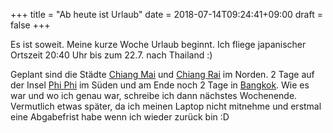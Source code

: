 +++
title = "Ab heute ist Urlaub"
date = 2018-07-14T09:24:41+09:00
draft = false
+++

Es ist soweit. Meine kurze Woche Urlaub beginnt. Ich fliege japanischer Ortszeit
20:40 Uhr bis zum 22.7. nach Thailand :)

Geplant sind die Städte [Chiang Mai] und [Chiang Rai] im Norden. 2 Tage auf der
Insel [Phi Phi] im Süden und am Ende noch 2 Tage in [Bangkok]. Wie es war und wo
ich genau war, schreibe ich dann nächstes Wochenende. Vermutlich etwas später,
da ich meinen Laptop nicht mitnehme und erstmal eine Abgabefrist habe wenn ich
wieder zurück bin :D

<!-- Links: -->
[Chiang Mai]: https://www.google.com/maps/place/Chiang+Mai,+Amphoe+Mueang+Chiang+Mai,+Chiang+Mai,+Thailand/@18.771739,98.8864363,12z/
[Chiang Rai]: https://www.google.com/maps/place/Mueang+Chiang+Rai,+Amphoe+Mueang+Chiang+Rai,+Chiang+Rai,+Thailand/@19.9216446,99.8086835,12z/
[Phi Phi]: https://www.google.com/maps/place/Phi+Phi+Islands/@7.7527317,98.7246705,12z/
[Bangkok]: https://www.google.com/maps/place/Bangkok,+Thailand/@13.7244416,100.3529072,10z/
